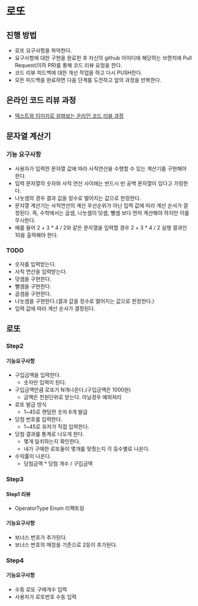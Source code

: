 # 로또
## 진행 방법
* 로또 요구사항을 파악한다.
* 요구사항에 대한 구현을 완료한 후 자신의 github 아이디에 해당하는 브랜치에 Pull Request(이하 PR)를 통해 코드 리뷰 요청을 한다.
* 코드 리뷰 피드백에 대한 개선 작업을 하고 다시 PUSH한다.
* 모든 피드백을 완료하면 다음 단계를 도전하고 앞의 과정을 반복한다.

## 온라인 코드 리뷰 과정
* [텍스트와 이미지로 살펴보는 온라인 코드 리뷰 과정](https://github.com/next-step/nextstep-docs/tree/master/codereview)

## 문자열 계산기
### 기능 요구사항
- 사용자가 입력한 문자열 값에 따라 사칙연산을 수행할 수 있는 계산기를 구현해야 한다.
- 입력 문자열의 숫자와 사칙 연산 사이에는 반드시 빈 공백 문자열이 있다고 가정한다.
- 나눗셈의 경우 결과 값을 정수로 떨어지는 값으로 한정한다.
- 문자열 계산기는 사칙연산의 계산 우선순위가 아닌 입력 값에 따라 계산 순서가 결정된다. 즉, 수학에서는 곱셈, 나눗셈이 덧셈, 뺄셈 보다 먼저 계산해야 하지만 이를 무시한다.
- 예를 들어 2 + 3 * 4 / 2와 같은 문자열을 입력할 경우 2 + 3 * 4 / 2 실행 결과인 10을 출력해야 한다.

### TODO
- 숫자를 입력받는다.
- 사칙 연산을 입력받는다.
- 덧셈을 구현한다.
- 뺄셈을 구현한다.
- 곱셈을 구현한다.
- 나눗셈을 구현한다.(결과 값을 정수로 떨어지는 값으로 한정한다.)
- 입력 값에 따라 계산 순서가 결정된다.

## 로또
### Step2
#### 기능요구사항
- 구입금액을 입력한다.
  - 숫자만 입력이 된다.
- 구입금액만큼 로또가 N개나온다.(구입금액은 1000원)
  - 금액은 천원단위로 받는다. 아닐경우 예외처리
- 로또 발급 방식
  - 1~45로 랜덤한 숫자 6개 발급
- 당첨 번호를 입력한다.
  - 1~45로 유저가 직접 입력한다.
- 당첨 결과를 통계로 나오게 한다.
  - 몇개 일치하는지 확인한다.
  - 내가 구매한 로또들이 몇개를 맞췄는지 각 등수별로 나온다.
- 수익률이 나온다.
  - 당첨금액 * 당첨 개수 / 구입금액 

### Step3
#### Step1 리뷰
- OperatorType Enum 리팩토링
#### 기능요구사항
- 보너스 번호가 추가된다.
- 보너스 번호의 매칭을 기준으로 2등이 추가된다.

### Step4
#### 기능요구사항
- 수동 로또 구매개수 입력
- 사용자가 로또번호 수동 입력
